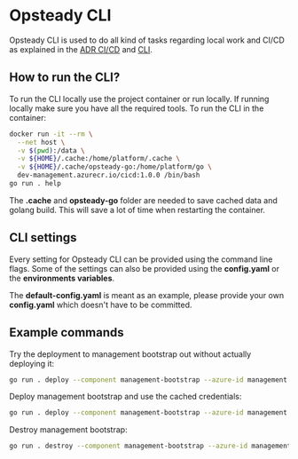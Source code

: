 # Opsteady CLI

Opsteady CLI is used to do all kind of tasks regarding local work and CI/CD as explained in the [ADR CI/CD](../adr/0012-ci-cd.md) and [CLI](../adr/0016-cli.md).

## How to run the CLI?

To run the CLI locally use the project container or run locally. If running locally make sure you have all the required tools. To run the CLI in the container:

```bash
docker run -it --rm \
  --net host \
  -v $(pwd):/data \
  -v ${HOME}/.cache:/home/platform/.cache \
  -v ${HOME}/.cache/opsteady-go:/home/platform/go \
  dev-management.azurecr.io/cicd:1.0.0 /bin/bash
go run . help
```

The **.cache** and **opsteady-go** folder are needed to save cached data and golang build. This will save a lot of time when restarting the container.

## CLI settings

Every setting for Opsteady CLI can be provided using the command line flags. Some of the settings can also be provided using the **config.yaml** or the **environments variables**.

The **default-config.yaml** is meant as an example, please provide your own **config.yaml** which doesn't have to be committed.

## Example commands

Try the deployment to management bootstrap out without actually deploying it:

```bash
go run . deploy --component management-bootstrap --azure-id management --dry-run
```

Deploy management bootstrap and use the cached credentials:

```bash
go run . deploy --component management-bootstrap --azure-id management --cache
```

Destroy management bootstrap:

```bash
go run . destroy --component management-bootstrap --azure-id management
```
